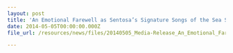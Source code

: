 ```yaml
---
layout: post
title: 'An Emotional Farewell as Sentosa’s Signature Songs of the Sea Show Takes its Last Bow'
date: 2014-05-05T00:00:00.000Z
file_url: /resources/news/files/20140505_Media-Release_An_Emotional_Farewell_as_Songs_of_the_Sea_takes_last_bow.pdf

---
```


